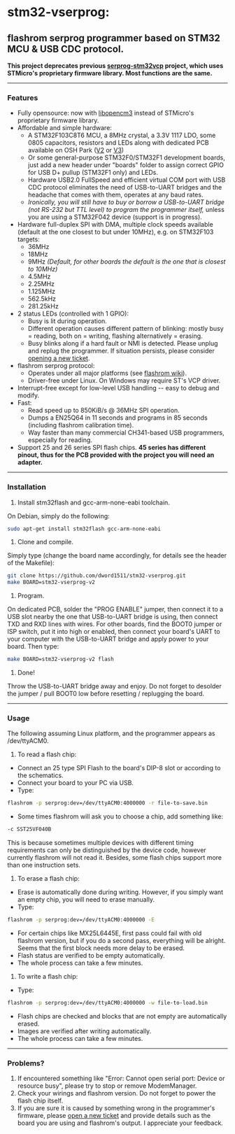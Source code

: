 # stm32-vserprog:
## flashrom serprog programmer based on STM32 MCU & USB CDC protocol.
**This project deprecates previous [serprog-stm32vcp](https://github.com/dword1511/serprog-stm32vcp) project, which uses STMicro's proprietary firmware library. Most functions are the same.**

* * *
### Features
* Fully opensource: now with [libopencm3](https://github.com/libopencm3/libopencm3) instead of STMicro's proprietary firmware library.
* Affordable and simple hardware:
  * A STM32F103C8T6 MCU, a 8MHz crystal, a 3.3V 1117 LDO, some 0805 capacitors, resistors and LEDs along with dedicated PCB available on OSH Park ([V2](https://oshpark.com/shared_projects/08Rj6sSm) or [V3](https://oshpark.com/shared_projects/vKn08YZG))
  * Or some general-purpose STM32F0/STM32F1 development boards, just add a new header under "boards" folder to assign correct GPIO for USB D+ pullup (STM32F1 only) and LEDs.
  * Hardware USB2.0 FullSpeed and efficient virtual COM port with USB CDC protocol eliminates the need of USB-to-UART bridges and the headache that comes with them, operates at any baud rates.
  * *Ironically, you will still have to buy or borrow a USB-to-UART bridge (not RS-232 but TTL level) to program the programmer itself,* unless you are using a STM32F042 device (support is in progress).
* Hardware full-duplex SPI with DMA, multiple clock speeds available (default at the one closest to but under 10MHz), e.g. on STM32F103 targets:
  * 36MHz
  * 18MHz
  * 9MHz *(Default, for other boards the default is the one that is closest to 10MHz)*
  * 4.5MHz
  * 2.25MHz
  * 1.125MHz
  * 562.5kHz
  * 281.25kHz
* 2 status LEDs (controlled with 1 GPIO):
  * Busy is lit during operation.
  * Different operation causes different pattern of blinking: mostly busy = reading, both on = writing, flashing alternatively = erasing.
  * Busy blinks along if a hard fault or NMI is detected. Please unplug and replug the programmer. If situation persists, please consider [opening a new ticket](https://github.com/dword1511/stm32-vserprog/issues).
* flashrom serprog protocol:
  * Operates under all major platforms (see [flashrom wiki](http://www.flashrom.org/Flashrom)).
  * Driver-free under Linux. On Windows may require ST's VCP driver.
* Interrupt-free except for low-level USB handling -- easy to debug and modify.
* Fast:
  * Read speed up to 850KiB/s @ 36MHz SPI operation.
  * Dumps a EN25Q64 in 11 seconds and programs in 85 seconds (including flashrom calibration time).
  * Way faster than many commercial CH341-based USB programmers, especially for reading.
* Support 25 and 26 series SPI flash chips. **45 series has different pinout, thus for the PCB provided with the project you will need an adapter.**

* * *
### Installation
1. Install stm32flash and gcc-arm-none-eabi toolchain.

  On Debian, simply do the following:

   ```bash
   sudo apt-get install stm32flash gcc-arm-none-eabi
   ```

1. Clone and compile.

  Simply type (change the board name accordingly, for details see the header of the Makefile):

   ```bash
   git clone https://github.com/dword1511/stm32-vserprog.git
   make BOARD=stm32-vserprog-v2
   ```
1. Program.

  On dedicated PCB, solder the "PROG ENABLE" jumper, then connect it to a USB slot nearby the one that USB-to-UART bridge is using, then connect TXD and RXD lines with wires.
  For other boards, find the BOOT0 jumper or ISP switch, put it into high or enabled, then connect your board's UART to your computer with the USB-to-UART bridge and apply power to your board.
  Then type:

   ```bash
   make BOARD=stm32-vserprog-v2 flash
   ```
1. Done!

  Throw the USB-to-UART bridge away and enjoy. Do not forget to desolder the jumper / pull BOOT0 low before resetting / replugging the board.

* * *
### Usage
The following assuming Linux platform, and the programmer appears as /dev/ttyACM0.

1. To read a flash chip:
  * Connect an 25 type SPI Flash to the board's DIP-8 slot or according to the schematics.
  * Connect your board to your PC via USB.
  * Type:

   ```bash
   flashrom -p serprog:dev=/dev/ttyACM0:4000000 -r file-to-save.bin
   ```
  * Some times flashrom will ask you to choose a chip, add something like:

   ```bash
   -c SST25VF040B
   ```
   This is because sometimes multiple devices with different timing requirements can only be distinguished by the device code, however currently flashrom will not read it. Besides, some flash chips support more than one instruction sets.
1. To erase a flash chip:
  * Erase is automatically done during writing. However, if you simply want an empty chip, you will need to erase manually.
  * Type:

   ```bash
   flashrom -p serprog:dev=/dev/ttyACM0:4000000 -E
   ```
  * For certain chips like MX25L6445E, first pass could fail with old flashrom version, but if you do a second pass, everything will be alright. Seems that the first block needs more delay to be erased.
  * Flash status are verified to be empty automatically.
  * The whole process can take a few minutes.
1. To write a flash chip:
  * Type:

   ```bash
   flashrom -p serprog:dev=/dev/ttyACM0:4000000 -w file-to-load.bin
   ```
  * Flash chips are checked and blocks that are not empty are automatically erased.
  * Images are verified after writing automatically.
  * The whole process can take a few minutes.

* * *
### Problems?
1. If encountered something like "Error: Cannot open serial port: Device or resource busy", please try to stop or remove ModemManager.
1. Check your wirings and flashrom version. Do not forget to power the flash chip itself.
1. If you are sure it is caused by something wrong in the programmer's firmware,
   please [open a new ticket](https://github.com/dword1511/stm32-vserprog/issues) and provide details such as the board you are using and flashrom's output. I appreciate your feedback.
